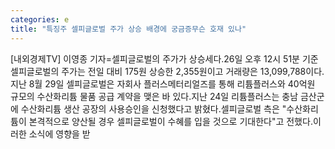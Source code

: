 ```yaml
---
categories: e
title: "특징주 셀피글로벌 주가 상승 배경에 궁금증무슨 호재 있나"
---
```

[내외경제TV] 이영종 기자=셀피글로벌의 주가가 상승세다.26일 오후 12시 51분 기준 셀피글로벌의 주가는 전일 대비 175원 상승한 2,355원이고 거래량은 13,099,788이다.지난 8월 29일 셀피글로벌은 자회사 플러스메터리얼즈를 통해 리튬플러스와 40억원 규모의 수산화리튬 물품 공급 계약을 맺은 바 있다.지난 24일 리튬플러스는 충남 금산군에 수산화리튬 생산 공장의 사용승인을 신청했다고 밝혔다.셀피글로벌 측은 "수산화리튬이 본격적으로 양산될 경우 셀피글로벌이 수혜를 입을 것으로 기대한다"고 전했다.이러한 소식에 영향을 받